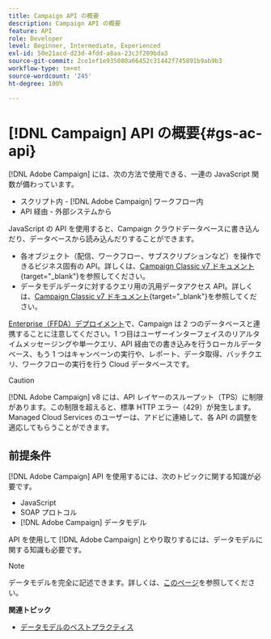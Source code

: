 ```yaml
---
title: Campaign API の概要
description: Campaign API の概要
feature: API
role: Developer
level: Beginner, Intermediate, Experienced
exl-id: 50e21acd-d23d-4fdd-a8aa-23c3f209bda3
source-git-commit: 2ce1ef1e935080a66452c31442f745891b9ab9b3
workflow-type: tm+mt
source-wordcount: '245'
ht-degree: 100%

---
```


# [!DNL Campaign] API の概要{#gs-ac-api}

[!DNL Adobe Campaign] には、次の方法で使用できる、一連の JavaScript 関数が備わっています。

* スクリプト内 - [!DNL Adobe Campaign] ワークフロー内
* API 経由 - 外部システムから

JavaScript の API を使用すると、Campaign クラウドデータベースに書き込んだり、データベースから読み込んだりすることができます。

* 各オブジェクト（配信、ワークフロー、サブスクリプションなど）を操作できるビジネス固有の API。詳しくは、[Campaign Classic v7 ドキュメント](https://experienceleague.adobe.com/docs/campaign-classic/using/configuring-campaign-classic/api/business-oriented-apis.html?lang=ja){target=&quot;_blank&quot;}を参照してください。
* データモデルデータに対するクエリ用の汎用データアクセス API。詳しくは、[Campaign Classic v7 ドキュメント](https://experienceleague.adobe.com/docs/campaign-classic/using/configuring-campaign-classic/api/data-oriented-apis.html?lang=ja){target=&quot;_blank&quot;}を参照してください。

[Enterprise（FFDA）デプロイメント](../architecture/enterprise-deployment.md)で、Campaign は 2 つのデータベースと連携することに注意してください。1 つ目はユーザーインターフェイスのリアルタイムメッセージングや単一クエリ、API 経由での書き込みを行うローカルデータベース、もう 1 つはキャンペーンの実行や、レポート、データ取得、バッチクエリ、ワークフローの実行を行う Cloud データベースです。

>[!CAUTION]
>
>[!DNL Adobe Campaign] v8 には、API レイヤーのスループット（TPS）に制限があります。この制限を超えると、標準 HTTP エラー（429）が発生します。 Managed Cloud Services のユーザーは、アドビに連絡して、各 API の調整を適応してもらうことができます。

## 前提条件

[!DNL Adobe Campaign] API を使用するには、次のトピックに関する知識が必要です。

* JavaScript
* SOAP プロトコル
* [!DNL Adobe Campaign] データモデル

API を使用して [!DNL Adobe Campaign] とやり取りするには、データモデルに関する知識も必要です。

>[!NOTE]
>データモデルを完全に記述できます。詳しくは、[このページ](datamodel.md)を参照してください。


**関連トピック**

* [データモデルのベストプラクティス](datamodel-best-practices.md)
